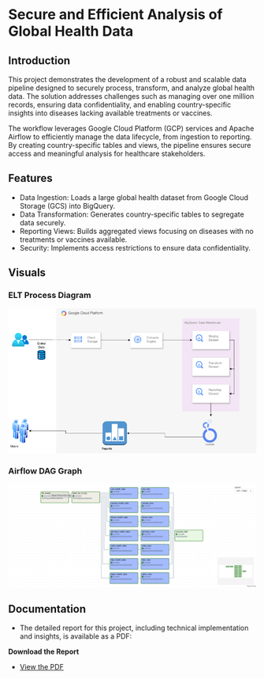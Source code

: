 # Secure and Efficient Analysis of Global Health Data

## Introduction

This project demonstrates the development of a robust and scalable data pipeline designed to securely process, transform, and analyze global health data. The solution addresses challenges such as managing over one million records, ensuring data confidentiality, and enabling country-specific insights into diseases lacking available treatments or vaccines.

The workflow leverages Google Cloud Platform (GCP) services and Apache Airflow to efficiently manage the data lifecycle, from ingestion to reporting. By creating country-specific tables and views, the pipeline ensures secure access and meaningful analysis for healthcare stakeholders.

## Features

- Data Ingestion: Loads a large global health dataset from Google Cloud Storage (GCS) into BigQuery.
- Data Transformation: Generates country-specific tables to segregate data securely.
- Reporting Views: Builds aggregated views focusing on diseases with no treatments or vaccines available.
- Security: Implements access restrictions to ensure data confidentiality.

## Visuals

### ELT Process Diagram
![Alt text](/ELT_Process.png)


### Airflow DAG Graph
![Alt text](/Dag_graph.png)

## Documentation

- The detailed report for this project, including technical implementation and insights, is available as a PDF:

**Download the Report**
- [View the PDF](/Health_data_Report.pdf)
